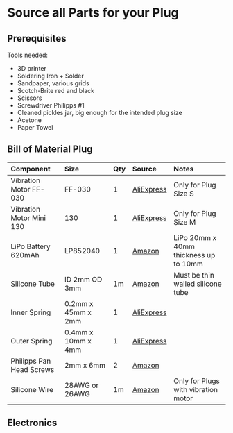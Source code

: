 # Source all Parts for your Plug

## Prerequisites

Tools needed:

- 3D printer
- Soldering Iron + Solder
- Sandpaper, various grids
- Scotch-Brite red and black
- Scissors
- Screwdriver Philipps #1
- Cleaned pickles jar, big enough for the intended plug size
- Acetone
- Paper Towel

## Bill of Material Plug

| Component                | Size               | Qty | Source                                                                                        | Notes                                 |
| :----------------------- | :----------------- | :-- | :-------------------------------------------------------------------------------------------- | :------------------------------------ |
| Vibration Motor FF-030   | FF-030             | 1   | [AliExpress](https://www.aliexpress.com/item/1005003722404804.html)                           | Only for Plug Size S                  |
| Vibration Motor Mini 130 | 130                | 1   | [AliExpress](https://www.aliexpress.com/item/1005002947312785.html)                           | Only for Plug Size M                  |
| LiPo Battery 620mAh      | LP852040           | 1   | [Amazon](https://www.amazon.de/gp/product/B095VVWTSH/)                                        | LiPo 20mm x 40mm thickness up to 10mm |
| Silicone Tube            | ID 2mm OD 3mm      | 1m  | [Amazon](https://www.amazon.de/gp/product/B075ZPR794/)                                        | Must be thin walled silicone tube     |
| Inner Spring             | 0.2mm x 45mm x 2mm | 1   | [AliExpress](https://www.aliexpress.com/item/1005001304880787.html)                           |
| Outer Spring             | 0.4mm x 10mm x 4mm | 1   | [AliExpress](https://www.aliexpress.com/item/1005001304880787.html)                           |
| Philipps Pan Head Screws | 2mm x 6mm          | 2   | [Amazon](https://www.amazon.de/gp/product/B00GMQDSRI)                                         |
| Silicone Wire            | 28AWG or 26AWG     | 1m  | [Amazon](https://www.amazon.com/DAOKI-Silicone-Stranded-Electrical-Assortment/dp/B08PBLTYD8/) | Only for Plugs with vibration motor   |

## Electronics
